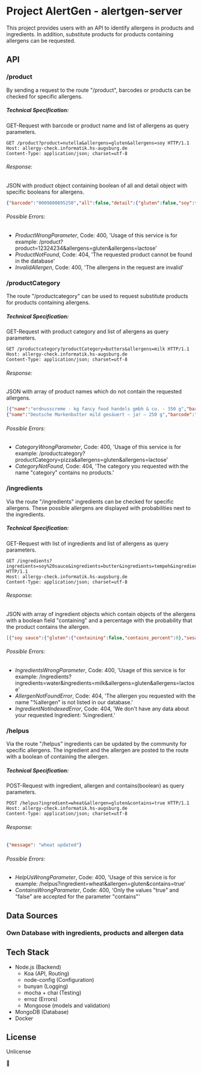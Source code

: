 # Project AlertGen - alertgen-server

This project provides users with an API to identify allergens in products and ingredients. In addition, substitute products for products containing allergens can be requested.

## API

### /product

By sending a request to the route "/product", barcodes or products can be checked for specific allergens.

##### Technical Specification:

GET-Request with barcode or product name and list of allergens as query parameters.

```http
GET /product?product=nutella&allergens=gluten&allergens=soy HTTP/1.1
Host: allergy-check.informatik.hs-augsburg.de
Content-Type: application/json; charset=utf-8
```

###### Response:

JSON with product object containing boolean of all and detail object with specific booleans for allergens.

```json
{"barcode":"0009800895250","all":false,"detail":{"gluten":false,"soy":false}}
```

###### Possible Errors:

- _ProductWrongParameter_, Code: 400, 'Usage of this service is for example: /product?product=12324234&allergens=gluten&allergens=lactose'
- _ProductNotFound_, Code: 404, 'The requested product cannot be found in the database'
- _InvalidAllergen_, Code: 400, 'The allergens in the request are invalid'

### /productCategory

The route "/productcategory" can be used to request substitute products for products containing allergens.

##### Technical Specification:

GET-Request with product category and list of allergens as query parameters.

```http
GET /productcategory?productCategory=butters&allergens=milk HTTP/1.1
Host: allergy-check.informatik.hs-augsburg.de
Content-Type: application/json; charset=utf-8
```

###### Response:

JSON with array of product names which do not contain the requested allergens.

```json
[{"name":"erdnusscreme - kg fancy food handels gmbh & co. - 350 g","barcode":"23154131"},
{"name":"Deutsche Markenbutter mild gesäuert — ja! — 250 g","barcode":"4388840102433"}]
```

###### Possible Errors:

- _CategoryWrongParameter_, Code: 400, 'Usage of this service is for example: /productcategory?productCategory=pizza&allergens=gluten&allergens=lactose'
- _CategoryNotFound_, Code: 404, 'The category you requested with the name "category" contains no products.'

### /ingredients

Via the route "/ingredients" ingredients can be checked for specific allergens. These possible allergens are displayed with probabilities next to the ingredients.

##### Technical Specification:

GET-Request with list of ingredients and list of allergens as query parameters.

```http
GET /ingredients?ingredients=soy%20sauce&ingredients=butter&ingredients=tempeh&ingredients=seitan&ingredients=wheat&allergens=gluten&allergens=sesame&allergens=milk HTTP/1.1
Host: allergy-check.informatik.hs-augsburg.de
Content-Type: application/json; charset=utf-8
```

###### Response:

JSON with array of ingredient objects which contain objects of the allergens with a boolean field "containing" and a percentage with the probability that the product contains the allergen.

```json
[{"soy sauce":{"gluten":{"containing":false,"contains_percent":0},"sesame":{"containing":false,"contains_percent":0.2},"milk":{"containing":false,"contains_percent":0}}},{"butter":{"gluten":{"containing":false,"contains_percent":0},"sesame":{"containing":false,"contains_percent":0},"milk":{"containing":true,"contains_percent":0}}},{"tempeh":{"gluten":{"containing":false,"contains_percent":0},"sesame":{"containing":false,"contains_percent":0.2},"milk":{"containing":false,"contains_percent":0}}},{"seitan":{"gluten":{"containing":true,"contains_percent":1},"sesame":{"containing":false,"contains_percent":0.3},"milk":{"containing":false,"contains_percent":0}}},{"wheat":{"gluten":{"containing":true,"contains_percent":1},"sesame":{"containing":false,"contains_percent":0},"milk":{"containing":false,"contains_percent":0}}}]
```

###### Possible Errors:

- _IngredientsWrongParameter_, Code: 400, 'Usage of this service is for example: /ingredients?ingredients=water&ingredients=milk&allergens=gluten&allergens=lactose'
- _AllergenNotFoundError_, Code: 404, 'The allergen you requested with the name "%allergen" is not listed in our database.'
- _IngredientNotIndexedError_, Code: 404, 'We don't have any data about your requested Ingredient: %ingredient.'

### /helpus

Via the route "/helpus" ingredients can be updated by the community for specific allergens. The ingredient and the allergen are posted to the route with a boolean of containing the allergen.

##### Technical Specification:

POST-Request with ingredient, allergen and contains(boolean) as query parameters. 

```http
POST /helpus?ingredient=wheat&allergen=gluten&contains=true HTTP/1.1
Host: allergy-check.informatik.hs-augsburg.de
Content-Type: application/json; charset=utf-8
```

###### Response:

```json
{"message": "wheat updated"}
```

###### Possible Errors:

- _HelpUsWrongParameter_, Code: 400, 'Usage of this service is for example: /helpus?ingredient=wheat&allergen=gluten&contains=true'
- _ContainsWrongParameter_, Code: 400, 'Only the values "true" and "false" are accepted for the parameter "contains"'


## Data Sources

### Own Database with ingredients, products and allergen data

## Tech Stack

- Node.js (Backend)
    - Koa (API, Routing)
    - node-config (Configuration)
    - bunyan (Logging)
    - mocha + chai (Testing)
    - erroz (Errors)
    - Mongoose (models and validation)
- MongoDB (Database)
- Docker

## License

Unlicense


:speak_no_evil:
